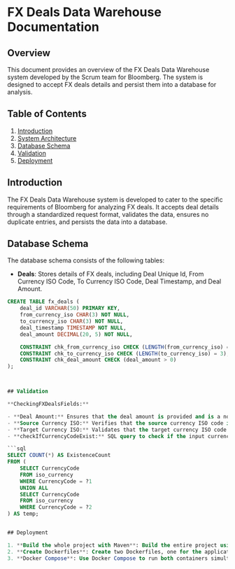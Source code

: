 # FX Deals Data Warehouse Documentation

## Overview

This document provides an overview of the FX Deals Data Warehouse system developed by the Scrum team for Bloomberg. The system is designed to accept FX deals details and persist them into a database for analysis.

## Table of Contents

1. [Introduction](#introduction)
2. [System Architecture](#system-architecture)
3. [Database Schema](#database-schema)
4. [Validation](#Validation)
5. [Deployment](#deployment)



## Introduction

The FX Deals Data Warehouse system is developed to cater to the specific requirements of Bloomberg for analyzing FX deals. It accepts deal details through a standardized request format, validates the data, ensures no duplicate entries, and persists the data into a database.



## Database Schema

The database schema consists of the following tables:

- **Deals**: Stores details of FX deals, including Deal Unique Id, From Currency ISO Code, To Currency ISO Code, Deal Timestamp, and Deal Amount.

```sql
CREATE TABLE fx_deals (
    deal_id VARCHAR(50) PRIMARY KEY,
    from_currency_iso CHAR(3) NOT NULL,
    to_currency_iso CHAR(3) NOT NULL,
    deal_timestamp TIMESTAMP NOT NULL,
    deal_amount DECIMAL(20, 5) NOT NULL,

    CONSTRAINT chk_from_currency_iso CHECK (LENGTH(from_currency_iso) = 3),
    CONSTRAINT chk_to_currency_iso CHECK (LENGTH(to_currency_iso) = 3),
    CONSTRAINT chk_deal_amount CHECK (deal_amount > 0)
);



## Validation

**CheckingFXDealsFields:**

- **Deal Amount:** Ensures that the deal amount is provided and is a non-negative number.
- **Source Currency ISO:** Verifies that the source currency ISO code is a three-letter alphabetic code.
- **Target Currency ISO:** Validates that the target currency ISO code is also a three-letter alphabetic code.
- **checkIfCurrencyCodeExist:** SQL query to check if the input currency code exists in the standard ISO currency list(not all currancy i have add in the iso_currency table).

```sql
SELECT COUNT(*) AS ExistenceCount
FROM (
    SELECT CurrencyCode
    FROM iso_currency
    WHERE CurrencyCode = ?1
    UNION ALL
    SELECT CurrencyCode
    FROM iso_currency
    WHERE CurrencyCode = ?2
) AS temp;


## Deployment

1. **Build the whole project with Maven**: Build the entire project using Maven.
2. **Create Dockerfiles**: Create two Dockerfiles, one for the application and the other for MySQL.
3. **Docker Compose**: Use Docker Compose to run both containers simultaneously.


